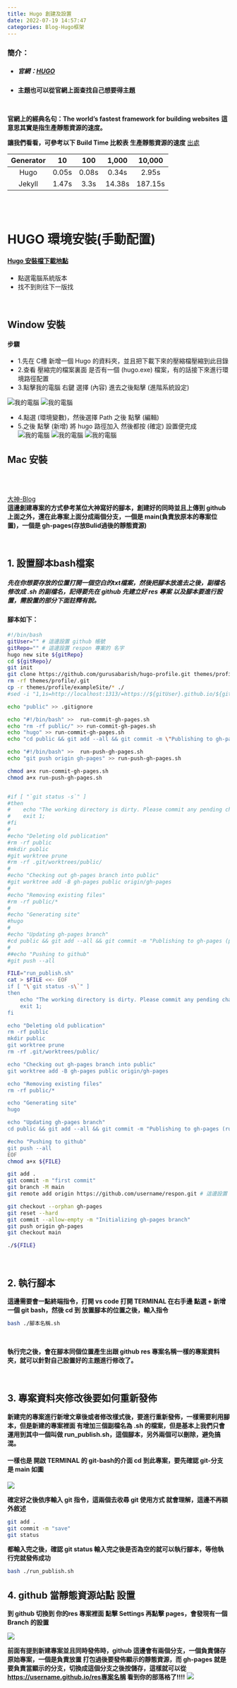 ```yaml
---
title: Hugo 創建及設置
date: 2022-07-19 14:57:47
categories: Blog-Hugo框架
---
```


### **簡介：**

+ ##### **官網：[HUGO](https://gohugo.io/)**
+ **主題也可以從官網上面查找自己想要得主題**

<br>

**官網上的經典名句：The world’s fastest framework for building websites**
**這意思其實是指生產靜態資源的速度。**

**讓我們看看，可參考以下 Build Time 比較表 生產靜態資源的速度** [出處](https://forestry.io/blog/hugo-vs-jekyll-benchmark/)

|Generator|10    |100	|1,000	|10,000 |
| :-----: | :--: |:----:|:-----:|:----: |
|Hugo     |0.05s |0.08s	|0.34s  |2.95s  |
|Jekyll   |1.47s |3.3s  |14.38s |187.15s|

<br>
<br>

# **HUGO 環境安裝(手動配置)**
#### [Hugo 安裝檔下載地點](https://github.com/gohugoio/hugo/releases)
- 點選電腦系統版本
- 找不到則往下一版找

<br>

## Window 安裝
#### 步驟
- 1.先在 C槽 新增一個 Hugo 的資料夾，並且把下載下來的壓縮檔壓縮到此目錄
- 2.查看 壓縮完的檔案裏面 是否有一個 (hugo.exe) 檔案，有的話接下來進行環境路徑配置
- 3.點擊我的電腦 右鍵 選擇 (內容) 進去之後點擊 (進階系統設定)

![我的電腦](hugo-set.png) ![我的電腦](hugo-set2.png)

- 4.點選 (環境變數)，然後選擇 Path 之後 點擊 (編輯) 
- 5.之後 點擊 (新增) 將 hugo 路徑加入 然後都按 (確定) 設置便完成
![我的電腦](hugo-set3.png)
![我的電腦](hugo-set4.png)
![我的電腦](hugo-set5.png)

## Mac 安裝

<br>
<br>

[大神-Blog](https://tigernaxojr.github.io/blog/#home)
<br>
**這邊創建專案的方式參考某位大神寫好的腳本，創建好的同時並且上傳到 github 上面之外，還在此專案上面分成兩個分支，一個是 main(負責放原本的專案位置)，一個是 gh-pages(存放Bulid過後的靜態資源)**

<br>

## **1. 設置腳本bash檔案**

##### **先在你想要存放的位置打開一個空白的txt檔案，然後把腳本放進去之後，副檔名修改成 .sh 的副檔名，記得要先在 github 先建立好 res 專案 以及腳本要進行設置，需設置的部分下面註釋有說。**

#### **腳本如下：**
```bash
#!/bin/bash
gitUser="" # 這邊設置 github 帳號
gitRepo="" # 這邊設置 respon 專案的 名字 
hugo new site ${gitRepo}
cd ${gitRepo}/
git init
git clone https://github.com/gurusabarish/hugo-profile.git themes/profile #這邊設置 需要使用到的主題的 github
rm -rf themes/profile/.git
cp -r themes/profile/exampleSite/* ./
#sed -i "1,1s=http://localhost:1313/=https://${gitUser}.github.io/${gitRepo}/=g" config.toml

echo "public" >> .gitignore

echo "#!/bin/bash" >>  run-commit-gh-pages.sh
echo "rm -rf public/" >> run-commit-gh-pages.sh
echo "hugo" >> run-commit-gh-pages.sh
echo "cd public && git add --all && git commit -m \"Publishing to gh-pages\" && cd .." >> run-commit-gh-pages.sh

echo "#!/bin/bash" >>  run-push-gh-pages.sh
echo "git push origin gh-pages" >> run-push-gh-pages.sh

chmod a+x run-commit-gh-pages.sh
chmod a+x run-push-gh-pages.sh


#if [ "`git status -s`" ]
#then
#    echo "The working directory is dirty. Please commit any pending changes."
#    exit 1;
#fi
#
#echo "Deleting old publication"
#rm -rf public
#mkdir public
#git worktree prune
#rm -rf .git/worktrees/public/
#
#echo "Checking out gh-pages branch into public"
#git worktree add -B gh-pages public origin/gh-pages
#
#echo "Removing existing files"
#rm -rf public/*
#
#echo "Generating site"
#hugo
#
#echo "Updating gh-pages branch"
#cd public && git add --all && git commit -m "Publishing to gh-pages (publish.sh)"
#
##echo "Pushing to github"
#git push --all

FILE="run_publish.sh"
cat > $FILE <<- EOF
if [ "\`git status -s\`" ]
then
    echo "The working directory is dirty. Please commit any pending changes."
    exit 1;
fi

echo "Deleting old publication"
rm -rf public
mkdir public
git worktree prune
rm -rf .git/worktrees/public/

echo "Checking out gh-pages branch into public"
git worktree add -B gh-pages public origin/gh-pages

echo "Removing existing files"
rm -rf public/*

echo "Generating site"
hugo

echo "Updating gh-pages branch"
cd public && git add --all && git commit -m "Publishing to gh-pages (run_publish.sh)"

#echo "Pushing to github"
git push --all
EOF
chmod a+x ${FILE}

git add .
git commit -m "first commit"
git branch -M main
git remote add origin https://github.com/username/respon.git # 這邊設置 respon專案 的 clone 網址

git checkout --orphan gh-pages
git reset --hard
git commit --allow-empty -m "Initializing gh-pages branch"
git push origin gh-pages
git checkout main

./${FILE}
```

<br>

## **2. 執行腳本**

**這邊需要會一點終端指令，打開 vs code 打開 TERMINAL 在右手邊 點選 + 新增一個 git bash，然後 cd  到 放置腳本的位置之後，輸入指令** 
```bash
bash ./腳本名稱.sh
```

<br>

**執行完之後，會在腳本同個位置產生出跟 github res 專案名稱一樣的專案資料夾，就可以針對自己設置好的主題進行修改了。** 

<br>

## **3. 專案資料夾修改後要如何重新發佈**

**新建完的專案進行新增文章後或者修改樣式後，要進行重新發佈，一樣需要利用腳本，但是新建的專案裡面 有增加三個副檔名為 .sh 的檔案，但是基本上我們只會運用到其中一個叫做 run_publish.sh，這個腳本，另外兩個可以刪除，避免搞混。**

#### **一樣也是 開啟 TERMINAL 的 git-bash的介面 cd 到此專案，要先確認 git-分支 是 main 如圖**
![](git_main.png)

**確定好之後依序輸入 git 指令，這兩個去收尋 git 使用方式 就會理解，這邊不再額外敘述**
```bash
git add . 
git commit -m "save"
git status
```

**都輸入完之後，確認 git status 輸入完之後是否為空的就可以執行腳本，等他執行完就發佈成功**
```bash
bash ./run_publish.sh
```

## **4. github 當靜態資源站點 設置**
**到 github 切換到 你的res 專案裡面 點擊 Settings 再點擊 pages，會發現有一個 Branch 的設置**

![](git_pages.png)

**前面有提到新建專案並且同時發佈時，github 這邊會有兩個分支，一個負責儲存 原始專案，一個是負責放置 打包過後要發佈顯示的靜態資源，而 gh-pages 就是要負責當顯示的分支，切換成這個分支之後按儲存，這樣就可以從 https://username.github.io/res專案名稱 看到你的部落格了!!!!**
![](github_url.png)